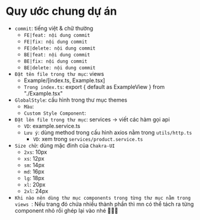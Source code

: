 # Quy ước chung dự án
* `commit`: tiếng việt & chữ thường
    - `FE|feat: nội dung commit`
    - `FE|fix: nội dung commit`
    - `FE|delete: nội dung commit`
    - `BE|feat: nội dung commit`
    - `BE|fix: nội dung commit`
    - `BE|delete: nội dung commit`
* `Đặt tên file trong thư mục`: views
    - Example/[index.ts, Example.tsx]
    - `Trong index.ts`: export { default as ExampleView } from "./Example.tsx"
* `GlobalStyle`: cấu hình trong thư mục themes
    - `Màu`:
    - `Custom Style Component`:
* `Đặt lên file trong thư mục`: services -> viết các hàm gọi api
    - `VD`: example.service.ts
    - `Lưu ý`: dùng method trong cấu hình axios nằm trong `utils/http.ts`
        + `VD`: xem trong `services/product.service.ts`
* `Size chữ`: dùng mặc đinh của `Chakra-UI`
    - `2xs`: 10px
    - `xs`: 12px
    - `sm`: 14px
    - `md`: 16px
    - `lg`: 18px
    - `xl`: 20px
    - `2xl`: 24px
* `Khi nào nên dùng thư mục components trong từng thư mục nằm trong views `: Nếu trang đó chứa nhiều thành phần thì mn có thể tách ra từng component nhỏ rồi ghép lại vào nhé 🎉🎉🎉
